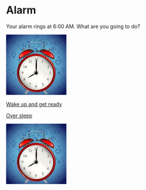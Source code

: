 # Alarm

Your alarm rings at 6:00 AM. What are you going to do?

![Ring Ring][Alarm]

[Alarm]:68747470733a2f2f766563746f72706f7274616c2e636f6d2f73746f726167652f616c61726d2d636c6f636b2d766563746f725f325f31323432322e6a7067.png


[Wake up and get ready](simulations/school.md)

[Over sleep](simulations/late-to-school.md)


![Alarm](images/68747470733a2f2f766563746f72706f7274616c2e636f6d2f73746f726167652f616c61726d2d636c6f636b2d766563746f725f325f31323432322e6a7067.png)
